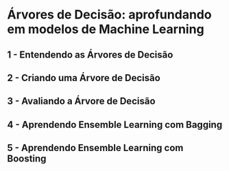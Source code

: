 # Árvores de Decisão: aprofundando em modelos de Machine Learning

## 1 - Entendendo as Árvores de Decisão

## 2 - Criando uma Árvore de Decisão

## 3 - Avaliando a Árvore de Decisão

## 4 - Aprendendo Ensemble Learning com Bagging

## 5 - Aprendendo Ensemble Learning com Boosting